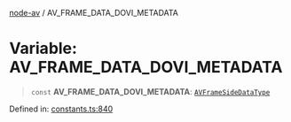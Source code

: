 [node-av](../globals.md) / AV\_FRAME\_DATA\_DOVI\_METADATA

# Variable: AV\_FRAME\_DATA\_DOVI\_METADATA

> `const` **AV\_FRAME\_DATA\_DOVI\_METADATA**: [`AVFrameSideDataType`](../type-aliases/AVFrameSideDataType.md)

Defined in: [constants.ts:840](https://github.com/seydx/av/blob/f8631fc881b394300b1479f511d55cf1c370a87f/src/constants/constants.ts#L840)

